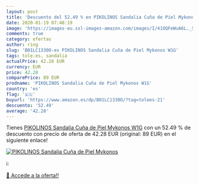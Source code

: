 ```yaml
---
layout: post
title: 'Descuento del 52.49 % en PIKOLINOS Sandalia Cuña de Piel Mykonos '
date: 2020-01-19 07:48:19
image: 'https://images-eu.ssl-images-amazon.com/images/I/41OQFeWuA6L._SL200_.jpg'
comments: true
category: ofertas
author: ring
slug: 'B01LC1330O-es PIKOLINOS Sandalia Cuña de Piel Mykonos W1G'
tags: tole.es, sandalia
actualPrice: 42.28 EUR
currency: EUR
price: 42.28
comparePrice: 89 EUR
prodname: 'PIKOLINOS Sandalia Cuña de Piel Mykonos W1G'
country: 'es'
flag: '🇪🇸'
buyurl: 'https://www.amazon.es/dp/B01LC1330O/?tag=tolees-21'
descuento: '52.49'
average: '42.28'
---
```


Tienes [PIKOLINOS Sandalia Cuña de Piel Mykonos W1G](https://www.amazon.es/dp/B01LC1330O/?tag=tolees-21) con un 52.49 % de descuento con precio de oferta de 42.28 EUR (original: 89 EUR) en el siguiente enlace!

[![PIKOLINOS Sandalia Cuña de Piel Mykonos ](https://images-eu.ssl-images-amazon.com/images/I/41OQFeWuA6L._SL200_.jpg)](https://www.amazon.es/dp/B01LC1330O/?tag=tolees-21)

ℹ️:


[🛒 Accede a la oferta!!](https://www.amazon.es/dp/B01LC1330O/?tag=tolees-21)
